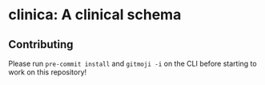# clinica: A clinical schema

## Contributing

Please run `pre-commit install` and `gitmoji -i` on the CLI before starting to work on this repository!
